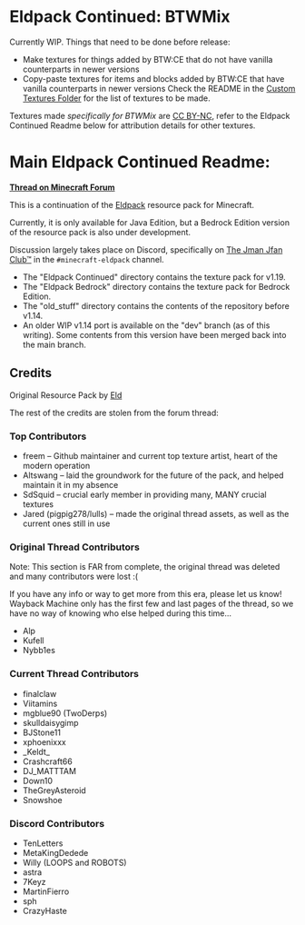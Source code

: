 Eldpack Continued: BTWMix
============================
Currently WIP. Things that need to be done before release:
- Make textures for things added by BTW:CE that do not have vanilla counterparts in newer versions
- Copy-paste textures for items and blocks added by BTW:CE that have vanilla counterparts in newer versions
Check the README in the [Custom Textures Folder](btwmix_custom_textures/README.md) for the list of textures to be made. 


Textures made *specifically for BTWMix* are [CC BY-NC](BTWMIX-SPECIFIC-ART-LICENSE), refer to the Eldpack Continued Readme below for attribution details for other textures. 


Main Eldpack Continued Readme:
=================
[**Thread on Minecraft Forum**](https://www.minecraftforum.net/forums/mapping-and-modding-java-edition/resource-packs/1243614-eldpack-continued-1-13-16x)

This is a continuation of the [Eldpack](https://eldpack.com/) resource pack for Minecraft.

Currently, it is only available for Java Edition, but a Bedrock Edition version
of the resource pack is also under development.

Discussion largely takes place on Discord, specifically on <a href="https://www.minecraftforum.net/linkout?remoteUrl=https%253a%252f%252fdiscord.gg%252frnMsn5W">The Jman Jfan Club™</a>
in the `#minecraft-eldpack` channel.

- The "Eldpack Continued" directory contains the texture pack for v1.19.
- The "Eldpack Bedrock" directory contains the texture pack for Bedrock Edition.
- The "old_stuff" directory contains the contents of the repository before v1.14.
- An older WIP v1.14 port is available on the "dev" branch (as of this writing). Some contents from this version have been merged back into the main branch.

Credits
-------
Original Resource Pack by [Eld](https://www.jonatanpoljo.com/)

The rest of the credits are stolen from the forum thread:

### Top Contributors
- freem &ndash; Github maintainer and current top texture artist, heart of the modern operation
- Altswang &ndash; laid the groundwork for the future of the pack, and helped maintain it in my absence
- SdSquid &ndash; crucial early member in providing many, MANY crucial textures
- Jared (pigpig278/lulls) &ndash; made the original thread assets, as well as the current ones still in use


### Original Thread Contributors
Note: This section is FAR from complete, the original thread was deleted and many
contributors were lost :(

If you have any info or way to get more from this era, please let us know!
Wayback Machine only has the first few and last pages of the thread,
so we have no way of knowing who else helped during this time...

- Alp
- Kufell
- Nybb1es

### Current Thread Contributors
- finalclaw
- Viitamins
- mgblue90 (TwoDerps)
- skulldaisygimp
- BJStone11
- xphoenixxx
- \_Keldt\_
- Crashcraft66
- DJ_MATTTAM
- Down10
- TheGreyAsteroid
- Snowshoe

### Discord Contributors
- TenLetters
- MetaKingDedede
- Willy (LOOPS and ROBOTS)
- astra
- 7Keyz
- MartinFierro
- sph
- CrazyHaste
